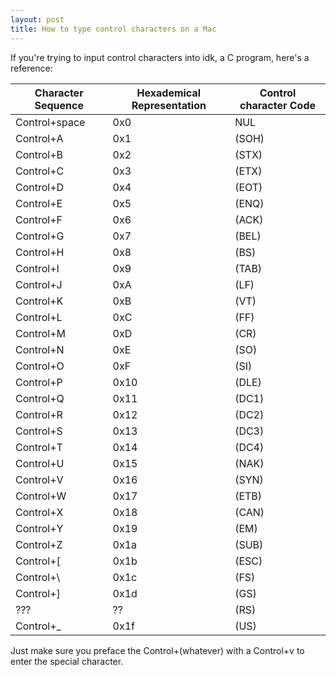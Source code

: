 ```yaml
---
layout: post
title: How to type control characters on a Mac
---
```


If you're trying to input control characters into idk, a C program, here's a reference:

| Character Sequence | Hexademical Representation | Control character Code |
|--------------------|----------------------------|------------------------|
| Control+space | 0x0 | NUL |
| Control+A | 0x1| (SOH) | 
| Control+B | 0x2| (STX) |
| Control+C | 0x3| (ETX) |
| Control+D | 0x4| (EOT) |
| Control+E | 0x5| (ENQ) |
| Control+F | 0x6| (ACK) |
| Control+G | 0x7| (BEL) |
| Control+H | 0x8| (BS)  | 
| Control+I | 0x9| (TAB) |
| Control+J | 0xA| (LF)  |
| Control+K | 0xB| (VT)  |
| Control+L | 0xC| (FF)  |
| Control+M | 0xD| (CR)  |
| Control+N | 0xE| (SO)  |
| Control+O | 0xF| (SI)  |
| Control+P | 0x10| (DLE) | 
| Control+Q | 0x11| (DC1) | 
| Control+R | 0x12| (DC2) |
| Control+S | 0x13| (DC3) |
| Control+T | 0x14| (DC4) |
| Control+U | 0x15| (NAK) |
| Control+V | 0x16| (SYN) |
| Control+W | 0x17| (ETB) |
| Control+X | 0x18| (CAN) |
| Control+Y | 0x19| (EM)  | 
| Control+Z | 0x1a| (SUB) |
| Control+[ | 0x1b| (ESC) |
| Control+\ | 0x1c| (FS)  |
| Control+] | 0x1d| (GS)  |
| ??? 		   | ?? |	(RS) |
| Control+\_ | 0x1f| (US)  |

Just make sure you preface the Control+(whatever) with a Control+v to enter the special character.


